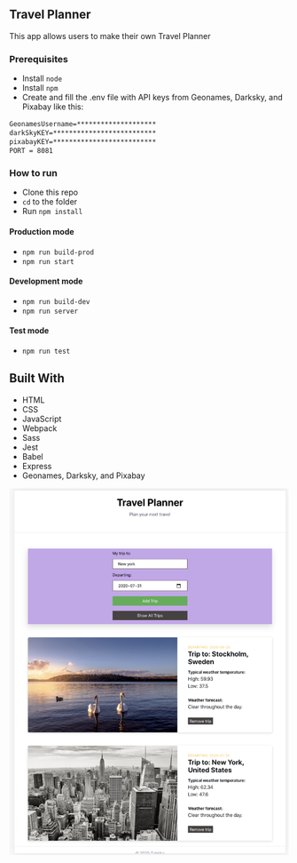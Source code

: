 ## Travel Planner

This app allows users to make their own Travel Planner

### Prerequisites

- Install `node`
- Install `npm`
- Create and fill the .env file with API keys from Geonames, Darksky, and Pixabay like this:

```
GeonamesUsername=********************
darkSkyKEY=**************************
pixabayKEY=**************************
PORT = 8081
```

### How to run

- Clone this repo
- `cd` to the folder
- Run `npm install`

#### Production mode

- `npm run build-prod`
- `npm run start`

#### Development mode

- `npm run build-dev`
- `npm run server`

#### Test mode

- `npm run test`

## Built With

- HTML
- CSS
- JavaScript
- Webpack
- Sass
- Jest
- Babel
- Express
- Geonames, Darksky, and Pixabay

![Screenshot](screenshots/1.png)
